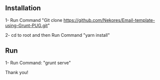 <!-- Visit me: [documentation](https://www.google.com). -->

## Installation

1- Run Command "Git clone https://github.com/Nekores/Email-template-using-Grunt-PUG.git"

2- cd to root and then Run Command "yarn install"

## Run 

1-  Run Command: "grunt serve"


Thank you!
